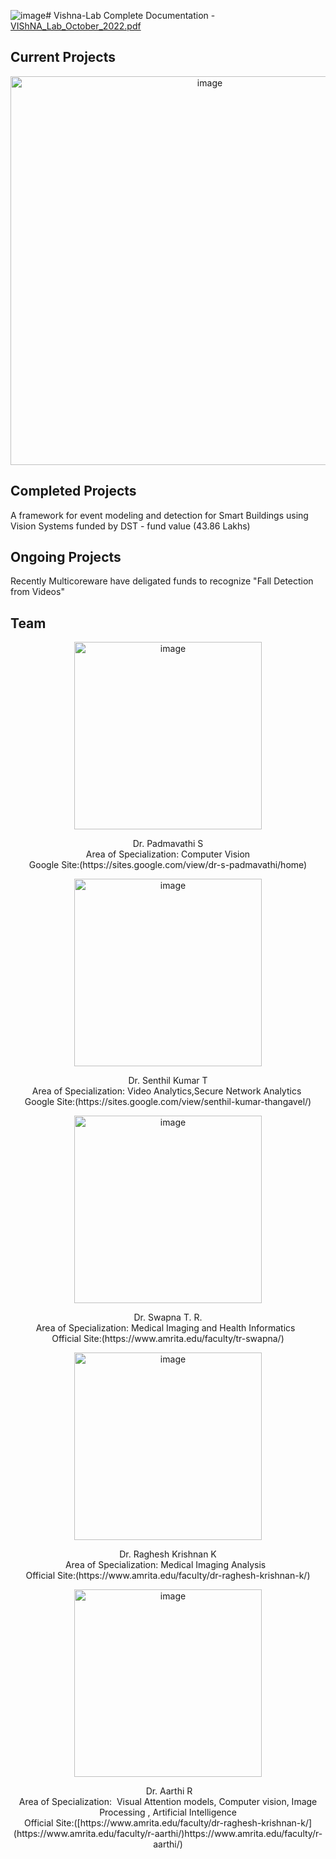 ![image](https://github.com/vishnalab/About-Vishna-Lab/assets/108512980/10465c22-aa29-4e34-80a8-44afc9d6fdb5)# Vishna-Lab
Complete Documentation - [VIShNA_Lab_October_2022.pdf](https://github.com/vishnalab/About-Vishna-Lab/files/12356111/VIShNA_Lab_October_2022.pdf)

## Current Projects
<p align="center">
<img width="622" alt="image" src="https://github.com/vishnalab/About-Vishna-Lab/assets/108512980/d9a54595-8c7a-4735-a4b0-3b454da7d0da">
</p>

## Completed Projects
A framework for event modeling and detection for Smart Buildings using Vision Systems funded by DST - fund value (43.86 Lakhs)

## Ongoing Projects 
Recently Multicoreware have deligated funds to recognize "Fall Detection from Videos"

## Team
<p align="center">
<img width="300" alt="image" src="https://github.com/vishnalab/About-Vishna-Lab/assets/108512980/8f3d3888-4c4b-4807-a0ca-9a8b65615ce4)">
</p>
<p align="center">
Dr. Padmavathi S <br />
Area of Specialization: Computer Vision<br />
Google Site:(https://sites.google.com/view/dr-s-padmavathi/home)<br />
</p>

<p align="center">
<img width="300" alt="image" src="https://github.com/vishnalab/About-Vishna-Lab/assets/108512980/44bb338f-8eb3-491e-b67f-2afc0a4cf83e">
</p>
<p align="center">
Dr. Senthil Kumar T<br />
Area of Specialization: Video Analytics,Secure Network Analytics <br />
Google Site:(https://sites.google.com/view/senthil-kumar-thangavel/)<br />
</p>

<p align="center">
<img width="300" alt="image" src="https://github.com/vishnalab/About-Vishna-Lab/assets/108512980/2a84f236-46ed-46e0-8063-241429372c9d">
</p>
<p align="center">
Dr. Swapna T. R. <br />
Area of Specialization: Medical Imaging and Health Informatics  <br />
Official Site:(https://www.amrita.edu/faculty/tr-swapna/)<br />
</p>

<p align="center">
<img width="300" alt="image" src="https://github.com/vishnalab/About-Vishna-Lab/assets/108512980/da3f6171-b6c6-4458-9a18-a888a33b85a6">
</p>
<p align="center">
 Dr. Raghesh Krishnan K <br />
Area of Specialization: Medical Imaging Analysis  <br />
Official Site:(https://www.amrita.edu/faculty/dr-raghesh-krishnan-k/)<br />
</p>

<p align="center">
<img width="300" alt="image" src="https://github.com/vishnalab/About-Vishna-Lab/assets/108512980/a8d7c742-fbc9-4e0e-9f35-03d16ff61ecc">
</p>
<p align="center">
 Dr. Aarthi R <br />
Area of Specialization:  Visual Attention models, Computer vision, Image Processing , Artificial Intelligence <br />
Official Site:([https://www.amrita.edu/faculty/dr-raghesh-krishnan-k/](https://www.amrita.edu/faculty/r-aarthi/)https://www.amrita.edu/faculty/r-aarthi/)<br />
</p>





